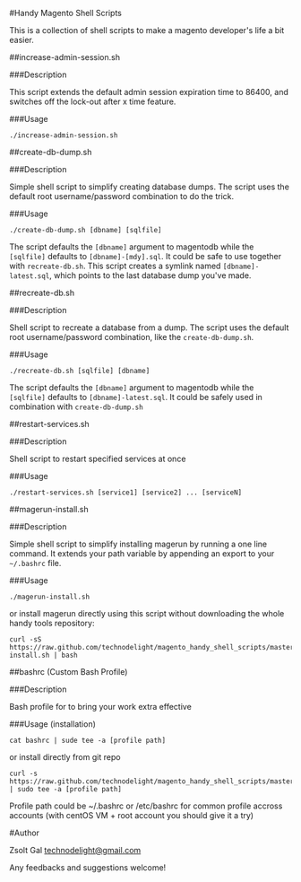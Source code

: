 #Handy Magento Shell Scripts

 This is a collection of shell scripts to make a magento developer's life a bit easier.

##increase-admin-session.sh

###Description

 This script extends the default admin session expiration time to 86400, and switches off the lock-out after x time feature.
 
###Usage
 
    ./increase-admin-session.sh


##create-db-dump.sh

###Description

 Simple shell script to simplify creating database dumps. The script uses the default root username/password combination to do the trick.
 
###Usage
 
    ./create-db-dump.sh [dbname] [sqlfile]

 The script defaults the `[dbname]` argument to magentodb while the `[sqlfile]` defaults to `[dbname]-[mdy].sql`. It could be safe to use together with `recreate-db.sh`. This script creates a symlink named `[dbname]-latest.sql`, which points to the last database dump you've made.


##recreate-db.sh

###Description

 Shell script to recreate a database from a dump. The script uses the default root username/password combination, like the `create-db-dump.sh`.
 
###Usage
 
    ./recreate-db.sh [sqlfile] [dbname]

 The script defaults the `[dbname]` argument to magentodb while the `[sqlfile]` defaults to `[dbname]-latest.sql`. It could be safely used in combination with `create-db-dump.sh`


##restart-services.sh

###Description

 Shell script to restart specified services at once
 
###Usage
 
    ./restart-services.sh [service1] [service2] ... [serviceN]


##magerun-install.sh

###Description

 Simple shell script to simplify installing magerun by running a one line command. It extends your path variable by appending an export to your `~/.bashrc` file. 
 
###Usage

    ./magerun-install.sh
 
 or install magerun directly using this script without downloading the whole handy tools repository:
 
    curl -sS https://raw.github.com/technodelight/magento_handy_shell_scripts/master/magerun-install.sh | bash


##bashrc (Custom Bash Profile)

###Description

 Bash profile for to bring your work extra effective

###Usage (installation)

    cat bashrc | sude tee -a [profile path]

 or install directly from git repo

    curl -s https://raw.github.com/technodelight/magento_handy_shell_scripts/master/bashrc | sudo tee -a [profile path]    

 Profile path could be ~/.bashrc or /etc/bashrc for common profile accross accounts (with centOS VM + root account you should give it a try)

#Author

 Zsolt Gal 
 <technodelight@gmail.com>

 Any feedbacks and suggestions welcome!
